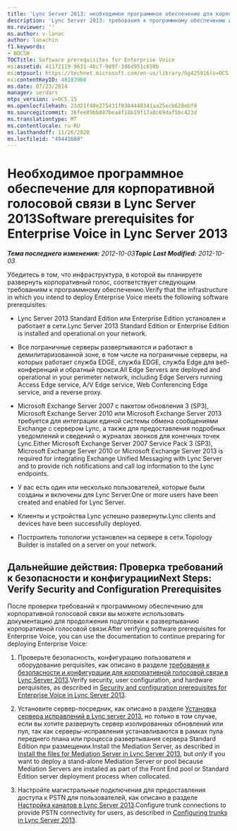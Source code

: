```yaml
---
title: 'Lync Server 2013: необходимое программное обеспечение для корпоративной голосовой связи'
description: 'Lync Server 2013: требования к программному обеспечению для корпоративной голосовой связи.'
ms.reviewer: ''
ms.author: v-lanac
author: lanachin
f1.keywords:
- NOCSH
TOCTitle: Software prerequisites for Enterprise Voice
ms:assetid: 41172119-9631-46c7-9d9f-386d951c650b
ms:mtpsurl: https://technet.microsoft.com/en-us/library/Gg425916(v=OCS.15)
ms:contentKeyID: 48183960
ms.date: 07/23/2014
manager: serdars
mtps_version: v=OCS.15
ms.openlocfilehash: 23d21f40e275431f0384448341aa25ecb628ebf9
ms.sourcegitcommit: 36fee89bb887bea4f18b19f17a8c69daf5bc423d
ms.translationtype: MT
ms.contentlocale: ru-RU
ms.lasthandoff: 11/26/2020
ms.locfileid: "49441608"
---
```

# <a name="software-prerequisites-for-enterprise-voice-in-lync-server-2013"></a><span data-ttu-id="04436-103">Необходимое программное обеспечение для корпоративной голосовой связи в Lync Server 2013</span><span class="sxs-lookup"><span data-stu-id="04436-103">Software prerequisites for Enterprise Voice in Lync Server 2013</span></span>

<div data-xmlns="http://www.w3.org/1999/xhtml">

<div class="topic" data-xmlns="http://www.w3.org/1999/xhtml" data-msxsl="urn:schemas-microsoft-com:xslt" data-cs="https://msdn.microsoft.com/">

<div data-asp="https://msdn2.microsoft.com/asp">



</div>

<div id="mainSection">

<div id="mainBody"><span data-ttu-id="04436-104">

<span> </span></span><span class="sxs-lookup"><span data-stu-id="04436-104">

<span> </span></span></span>

<span data-ttu-id="04436-105">_**Тема последнего изменения:** 2012-10-03_</span><span class="sxs-lookup"><span data-stu-id="04436-105">_**Topic Last Modified:** 2012-10-03_</span></span>

<span data-ttu-id="04436-106">Убедитесь в том, что инфраструктура, в которой вы планируете развернуть корпоративный голос, соответствует следующим требованиям к программному обеспечению.</span><span class="sxs-lookup"><span data-stu-id="04436-106">Verify that the infrastructure in which you intend to deploy Enterprise Voice meets the following software prerequisites:</span></span>

  - <span data-ttu-id="04436-107">Lync Server 2013 Standard Edition или Enterprise Edition установлен и работает в сети.</span><span class="sxs-lookup"><span data-stu-id="04436-107">Lync Server 2013 Standard Edition or Enterprise Edition is installed and operational on your network.</span></span>

  - <span data-ttu-id="04436-108">Все пограничные серверы развертываются и работают в демилитаризованной зоне, в том числе на пограничные серверы, на которых работает служба EDGE, служба EDGE, служба Edge для веб-конференций и обратный прокси.</span><span class="sxs-lookup"><span data-stu-id="04436-108">All Edge Servers are deployed and operational in your perimeter network, including Edge Servers running Access Edge service, A/V Edge service, Web Conferencing Edge service, and a reverse proxy.</span></span>

  - <span data-ttu-id="04436-109">Microsoft Exchange Server 2007 с пакетом обновления 3 (SP3), Microsoft Exchange Server 2010 или Microsoft Exchange Server 2013 требуется для интеграции единой системы обмена сообщениями Exchange с сервером Lync, а также для предоставления подробных уведомлений и сведений о журналах звонков для конечных точек Lync.</span><span class="sxs-lookup"><span data-stu-id="04436-109">Either Microsoft Exchange Server 2007 Service Pack 3 (SP3), Microsoft Exchange Server 2010 or Microsoft Exchange Server 2013 is required for integrating Exchange Unified Messaging with Lync Server and to provide rich notifications and call log information to the Lync endpoints.</span></span>

  - <span data-ttu-id="04436-110">У вас есть один или несколько пользователей, которые были созданы и включены для Lync Server.</span><span class="sxs-lookup"><span data-stu-id="04436-110">One or more users have been created and enabled for Lync Server.</span></span>

  - <span data-ttu-id="04436-111">Клиенты и устройства Lync успешно развернуты.</span><span class="sxs-lookup"><span data-stu-id="04436-111">Lync clients and devices have been successfully deployed.</span></span>

  - <span data-ttu-id="04436-112">Построитель топологии установлен на сервере в сети.</span><span class="sxs-lookup"><span data-stu-id="04436-112">Topology Builder is installed on a server on your network.</span></span>

<div>

## <a name="next-steps-verify-security-and-configuration-prerequisites"></a><span data-ttu-id="04436-113">Дальнейшие действия: Проверка требований к безопасности и конфигурации</span><span class="sxs-lookup"><span data-stu-id="04436-113">Next Steps: Verify Security and Configuration Prerequisites</span></span>

<span data-ttu-id="04436-114">После проверки требований к программному обеспечению для корпоративной голосовой связи вы можете использовать документацию для продолжения подготовки к развертыванию корпоративной голосовой связи:</span><span class="sxs-lookup"><span data-stu-id="04436-114">After verifying software prerequisites for Enterprise Voice, you can use the documentation to continue preparing for deploying Enterprise Voice:</span></span>

1.  <span data-ttu-id="04436-115">Проверьте безопасность, конфигурацию пользователя и оборудование perquisites, как описано в разделе [требования к безопасности и конфигурации для корпоративной голосовой связи в Lync Server 2013](lync-server-2013-security-and-configuration-prerequisites-for-enterprise-voice.md).</span><span class="sxs-lookup"><span data-stu-id="04436-115">Verify security, user configuration, and hardware perquisites, as described in [Security and configuration prerequisites for Enterprise Voice in Lync Server 2013](lync-server-2013-security-and-configuration-prerequisites-for-enterprise-voice.md).</span></span>

2.  <span data-ttu-id="04436-116">Установите сервер-посредник, как описано в разделе [Установка сервера исправлений в Lync server 2013](lync-server-2013-install-the-files-for-mediation-server.md), но *только* в том случае, если вы хотите развернуть сервер изолированных обновлений или пул, так как серверы-исправления устанавливаются в рамках пула переднего плана или процесса развертывания сервера Standard Edition при размещении.</span><span class="sxs-lookup"><span data-stu-id="04436-116">Install the Mediation Server, as described in [Install the files for Mediation Server in Lync Server 2013](lync-server-2013-install-the-files-for-mediation-server.md), but *only* if you want to deploy a stand-alone Mediation Server or pool because Mediation Servers are installed as part of the Front End pool or Standard Edition server deployment process when collocated.</span></span>

3.  <span data-ttu-id="04436-117">Настройте магистральные подключения для предоставления доступа к PSTN для пользователей, как описано в разделе [Настройка каналов в Lync Server 2013](lync-server-2013-configuring-trunks.md).</span><span class="sxs-lookup"><span data-stu-id="04436-117">Configure trunk connections to provide PSTN connectivity for users, as described in [Configuring trunks in Lync Server 2013](lync-server-2013-configuring-trunks.md).</span></span>

<span data-ttu-id="04436-118"></div>

</div>

<span> </span>

</div>

</div>

</span><span class="sxs-lookup"><span data-stu-id="04436-118"></div>

</div>

<span> </span>

</div>

</div>

</span></span></div>

